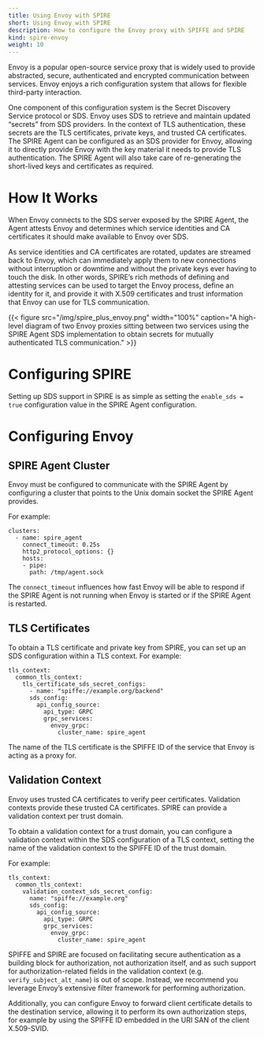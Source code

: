 ```yaml
---
title: Using Envoy with SPIRE
short: Using Envoy with SPIRE
description: How to configure the Envoy proxy with SPIFFE and SPIRE
kind: spire-envoy
weight: 10
---
```


Envoy is a popular open-source service proxy that is widely used to provide abstracted, secure, authenticated and encrypted communication between services. Envoy enjoys a rich configuration system that allows for flexible third-party interaction.

One component of this configuration system is the Secret Discovery Service protocol or SDS. Envoy uses SDS to retrieve and maintain updated “secrets” from SDS providers. In the context of TLS authentication, these secrets are the TLS certificates, private keys, and trusted CA certificates. The SPIRE Agent can be configured as an SDS provider for Envoy, allowing it to directly provide Envoy with the key material it needs to provide TLS authentication. The SPIRE Agent will also take care of re-generating the short-lived keys and certificates as required.

# How It Works

When Envoy connects to the SDS server exposed by the SPIRE Agent, the Agent attests Envoy and determines which service identities and CA certificates it should make available to Envoy over SDS.

As service identities and CA certificates are rotated, updates are streamed back to Envoy, which can immediately apply them to new connections without interruption or downtime and without the private keys ever having to touch the disk. In other words, SPIRE’s rich methods of defining and attesting services can be used to target the Envoy process, define an identity for it, and provide it with X.509 certificates and trust information that Envoy can use for TLS communication.

{{< figure src="/img/spire_plus_envoy.png" width="100%" caption="A high-level diagram of two Envoy proxies sitting between two services using the SPIRE Agent SDS implementation to obtain secrets for mutually authenticated TLS communication." >}}

# Configuring SPIRE

Setting up SDS support in SPIRE is as simple as setting the `enable_sds = true` configuration value in the SPIRE Agent configuration.

# Configuring Envoy

## SPIRE Agent Cluster

Envoy must be configured to communicate with the SPIRE Agent by configuring a cluster that points to the Unix domain socket the SPIRE Agent provides.

For example:

```
clusters:
  - name: spire_agent
    connect_timeout: 0.25s
    http2_protocol_options: {}
    hosts:
    - pipe:
      path: /tmp/agent.sock
```

The `connect_timeout` influences how fast Envoy will be able to respond if the SPIRE Agent is not running when Envoy is started or if the SPIRE Agent is restarted.

## TLS Certificates

To obtain a TLS certificate and private key from SPIRE, you can set up an SDS configuration within a TLS context.
For example:

```
tls_context:
  common_tls_context:
    tls_certificate_sds_secret_configs:
      - name: "spiffe://example.org/backend"
      sds_config:
        api_config_source:
          api_type: GRPC
          grpc_services:
            envoy_grpc:
              cluster_name: spire_agent
```

The name of the TLS certificate is the SPIFFE ID of the service that Envoy is acting as a proxy for.

## Validation Context

Envoy uses trusted CA certificates to verify peer certificates. Validation contexts provide these trusted CA certificates. SPIRE can provide a validation context per trust domain.

To obtain a validation context for a trust domain, you can configure a validation context within the SDS configuration of a TLS context, setting the name of the validation context to the SPIFFE ID of the trust domain.

For example:

```
tls_context:
  common_tls_context:
    validation_context_sds_secret_config:
      name: "spiffe://example.org"
      sds_config:
        api_config_source:
          api_type: GRPC
          grpc_services:
            envoy_grpc:
              cluster_name: spire_agent
```

SPIFFE and SPIRE are focused on facilitating secure authentication as a building block for authorization, not authorization itself, and as such support for authorization-related fields in the validation context (e.g. `verify_subject_alt_name`) is out of scope. Instead, we recommend you leverage Envoy’s extensive filter framework for performing authorization.

Additionally, you can configure Envoy to forward client certificate details to the destination service, allowing it to perform its own authorization steps, for example by using the SPIFFE ID embedded in the URI SAN of the client X.509-SVID.
